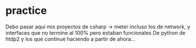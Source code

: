 # practice

Debo pasar aqui mis proyectos de csharp -> meter incluso los de network, y interfaces que no termine al 100% pero estaban funcionales
De python
de htdp2
y los que continue haciendo a partir de ahora...
